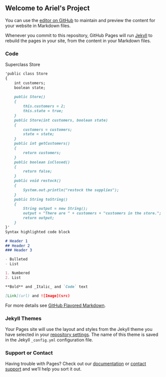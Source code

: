 ## Welcome to Ariel's Project

You can use the [editor on GitHub](https://github.com/arielyhsieh/CS-Spring-final/edit/master/index.md) to maintain and preview the content for your website in Markdown files.

Whenever you commit to this repository, GitHub Pages will run [Jekyll](https://jekyllrb.com/) to rebuild the pages in your site, from the content in your Markdown files.

### Code

Superclass Store

```markdown
'public class Store 
{
    int customers;
    boolean state;
    
    public Store()
    {
        this.customers = 2;
        this.state = true;
    }
    public Store(int customers, boolean state)
    {
        customers = customers;
        state = state;
    }
    public int getCustomers()
    {
        return customers;
    }
    public boolean isClosed()
    {
        return false;
    }
    public void restock()
    {
        System.out.println("restock the supplies");
    }
    public String toString()
    {
        String output = new String();
        output = "There are " + customers + "customers in the store.";
        return output;
    }
}'
Syntax highlighted code block

# Header 1
## Header 2
### Header 3

- Bulleted
- List

1. Numbered
2. List

**Bold** and _Italic_ and `Code` text

[Link](url) and ![Image](src)
```

For more details see [GitHub Flavored Markdown](https://guides.github.com/features/mastering-markdown/).

### Jekyll Themes

Your Pages site will use the layout and styles from the Jekyll theme you have selected in your [repository settings](https://github.com/arielyhsieh/CS-Spring-final/settings). The name of this theme is saved in the Jekyll `_config.yml` configuration file.

### Support or Contact

Having trouble with Pages? Check out our [documentation](https://help.github.com/categories/github-pages-basics/) or [contact support](https://github.com/contact) and we’ll help you sort it out.

